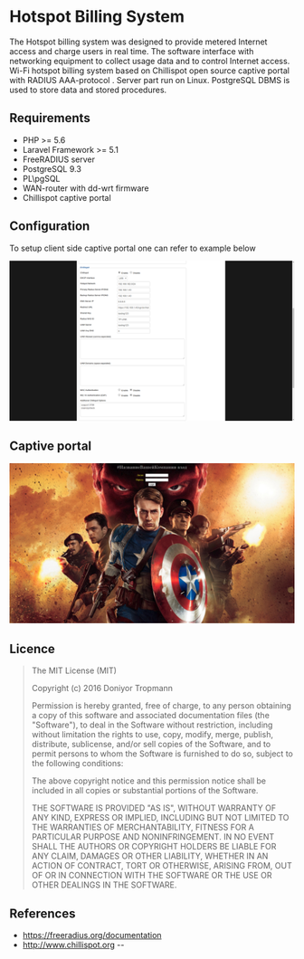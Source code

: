 Hotspot Billing System
======================

The Hotspot billing system was designed to provide metered Internet access and charge users in real time.
The software interface with networking equipment to collect usage data and to control Internet access. 
Wi-Fi hotspot billing system based on Chillispot open source captive portal with RADIUS AAA-protocol .
Server part run on Linux. PostgreSQL DBMS is used to store data and stored procedures.

Requirements
-------------

- PHP >= 5.6
- Laravel Framework >= 5.1
- FreeRADIUS server
- PostgreSQL 9.3
- PL\pgSQL
- WAN-router with dd-wrt firmware
- Chillispot captive portal

Configuration
-------------

To setup client side captive portal one can refer to example below 

![Alt text](/chilli_client_conf/Chilli_conf.png)

Captive portal
---------------

![Alt text](/chilli_client_conf/LoginPage.png)


Licence
-------

> The MIT License (MIT)
>
> Copyright (c) 2016 Doniyor Tropmann
>
> Permission is hereby granted, free of charge, to any person obtaining a copy
> of this software and associated documentation files (the "Software"), to deal
> in the Software without restriction, including without limitation the rights
> to use, copy, modify, merge, publish, distribute, sublicense, and/or sell
> copies of the Software, and to permit persons to whom the Software is
> furnished to do so, subject to the following conditions:
>
> The above copyright notice and this permission notice shall be included in
> all copies or substantial portions of the Software.
>
> THE SOFTWARE IS PROVIDED "AS IS", WITHOUT WARRANTY OF ANY KIND, EXPRESS OR
> IMPLIED, INCLUDING BUT NOT LIMITED TO THE WARRANTIES OF MERCHANTABILITY,
> FITNESS FOR A PARTICULAR PURPOSE AND NONINFRINGEMENT. IN NO EVENT SHALL THE
> AUTHORS OR COPYRIGHT HOLDERS BE LIABLE FOR ANY CLAIM, DAMAGES OR OTHER
> LIABILITY, WHETHER IN AN ACTION OF CONTRACT, TORT OR OTHERWISE, ARISING FROM,
> OUT OF OR IN CONNECTION WITH THE SOFTWARE OR THE USE OR OTHER DEALINGS IN
> THE SOFTWARE.


 References
------------

- https://freeradius.org/documentation
- http://www.chillispot.org
--
